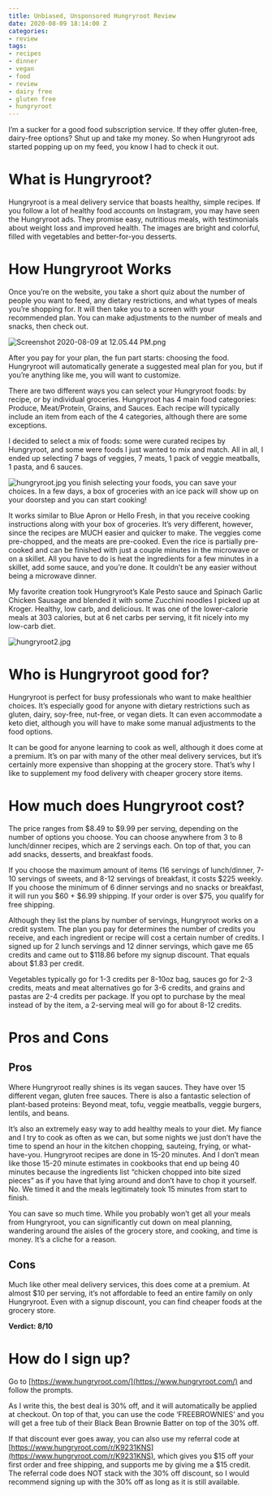 ```yaml
---
title: Unbiased, Unsponsored Hungryroot Review
date: 2020-08-09 18:14:00 Z
categories:
- review
tags:
- recipes
- dinner
- vegan
- food
- review
- dairy free
- gluten free
- hungryroot
---
```


I’m a sucker for a good food subscription service. If they offer gluten-free, dairy-free options? Shut up and take my money. So when Hungryroot ads started popping up on my feed, you know I had to check it out.

# What is Hungryroot?

Hungryroot is a meal delivery service that boasts healthy, simple recipes. If you follow a lot of healthy food accounts on Instagram, you may have seen the Hungryroot ads. They promise easy, nutritious meals, with testimonials about weight loss and improved health. The images are bright and colorful, filled with vegetables and better-for-you desserts.

# How Hungryroot Works

Once you’re on the website, you take a short quiz about the number of people you want to feed, any dietary restrictions, and what types of meals you’re shopping for. It will then take you to a screen with your recommended plan. You can make adjustments to the number of meals and snacks, then check out.

![Screenshot 2020-08-09 at 12.05.44 PM.png](/uploads/Screenshot%202020-08-09%20at%2012.05.44%20PM.png)

After you pay for your plan, the fun part starts: choosing the food. Hungryroot will automatically generate a suggested meal plan for you, but if you’re anything like me, you will want to customize.

There are two different ways you can select your Hungryroot foods: by recipe, or by individual groceries. Hungryroot has 4 main food categories: Produce, Meat/Protein, Grains, and Sauces. Each recipe will typically include an item from each of the 4 categories, although there are some exceptions.

I decided to select a mix of foods: some were curated recipes by Hungryroot, and some were foods I just wanted to mix and match. All in all, I ended up selecting 7 bags of veggies, 7 meats, 1 pack of veggie meatballs, 1 pasta, and 6 sauces.

![hungryroot.jpg](/uploads/hungryroot.jpg) you finish selecting your foods, you can save your choices. In a few days, a box of groceries with an ice pack will show up on your doorstep and you can start cooking!

It works similar to Blue Apron or Hello Fresh, in that you receive cooking instructions along with your box of groceries. It’s very different, however, since the recipes are MUCH easier and quicker to make. The veggies come pre-chopped, and the meats are pre-cooked. Even the rice is partially pre-cooked and can be finished with just a couple minutes in the microwave or on a skillet. All you have to do is heat the ingredients for a few minutes in a skillet, add some sauce, and you’re done. It couldn’t be any easier without being a microwave dinner.

My favorite creation took Hungryroot’s Kale Pesto sauce and Spinach Garlic Chicken Sausage and blended it with some Zucchini noodles I picked up at Kroger. Healthy, low carb, and delicious. It was one of the lower-calorie meals at 303 calories, but at 6 net carbs per serving, it fit nicely into my low-carb diet.

![hungryroot2.jpg](/uploads/hungryroot2.jpg)

# Who is Hungryroot good for?

Hungryroot is perfect for busy professionals who want to make healthier choices. It’s especially good for anyone with dietary restrictions such as gluten, dairy, soy-free, nut-free, or vegan diets. It can even accommodate a keto diet, although you will have to make some manual adjustments to the food options.

It can be good for anyone learning to cook as well, although it does come at a premium. It’s on par with many of the other meal delivery services, but it’s certainly more expensive than shopping at the grocery store. That’s why I like to supplement my food delivery with cheaper grocery store items.

# How much does Hungryroot cost?

The price ranges from $8.49 to $9.99 per serving, depending on the number of options you choose. You can choose anywhere from 3 to 8 lunch/dinner recipes, which are 2 servings each. On top of that, you can add snacks, desserts, and breakfast foods.

If you choose the maximum amount of items (16 servings of lunch/dinner, 7-10 servings of sweets, and 8-12 servings of breakfast, it costs $225 weekly. If you choose the minimum of 6 dinner servings and no snacks or breakfast, it will run you $60 + $6.99 shipping. If your order is over $75, you qualify for free shipping.

Although they list the plans by number of servings, Hungryroot works on a credit system. The plan you pay for determines the number of credits you receive, and each ingredient or recipe will cost a certain number of credits. I signed up for 2 lunch servings and 12 dinner servings, which gave me 65 credits and came out to $118.86 before my signup discount. That equals about $1.83 per credit.

Vegetables typically go for 1-3 credits per 8-10oz bag, sauces go for 2-3 credits, meats and meat alternatives go for 3-6 credits, and grains and pastas are 2-4 credits per package. If you opt to purchase by the meal instead of by the item, a 2-serving meal will go for about 8-12 credits.

# Pros and Cons

## Pros

Where Hungryroot really shines is its vegan sauces. They have over 15 different vegan, gluten free sauces. There is also a fantastic selection of plant-based proteins: Beyond meat, tofu, veggie meatballs, veggie burgers, lentils, and beans.

It’s also an extremely easy way to add healthy meals to your diet. My fiance and I try to cook as often as we can, but some nights we just don’t have the time to spend an hour in the kitchen chopping, sauteing, frying, or what-have-you. Hungryroot recipes are done in 15-20 minutes. And I don’t mean like those 15-20 minute estimates in cookbooks that end up being 40 minutes because the ingredients list “chicken chopped into bite sized pieces” as if you have that lying around and don’t have to chop it yourself. No. We timed it and the meals legitimately took 15 minutes from start to finish.

You can save so much time. While you probably won’t get all your meals from Hungryroot, you can significantly cut down on meal planning, wandering around the aisles of the grocery store, and cooking, and time is money. It’s a cliche for a reason.

## Cons

Much like other meal delivery services, this does come at a premium. At almost $10 per serving, it’s not affordable to feed an entire family on only Hungryroot. Even with a signup discount, you can find cheaper foods at the grocery store.

**Verdict: 8/10**

# How do I sign up?

Go to [https://www.hungryroot.com/](https://www.hungryroot.com/) and follow the prompts.

As I write this, the best deal is 30% off, and it will automatically be applied at checkout. On top of that, you can use the code ‘FREEBROWNIES’ and you will get a free tub of their Black Bean Brownie Batter on top of the 30% off.

If that discount ever goes away, you can also use my referral code at [https://www.hungryroot.com/r/K9231KNS](https://www.hungryroot.com/r/K9231KNS), which gives you $15 off your first order and free shipping, and supports me by giving me a $15 credit. The referral code does NOT stack with the 30% off discount, so I would recommend signing up with the 30% off as long as it is still available.